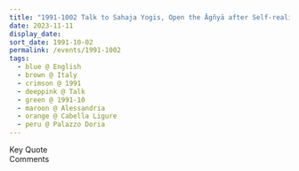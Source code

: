 ```yaml
---
title: "1991-1002 Talk to Sahaja Yogis, Open the Āgñyā after Self-realization, Palazzo Doria, Cabella Ligure, Alessandria, Italy"
date: 2023-11-11
display_date: 
sort_date: 1991-10-02
permalink: /events/1991-1002
tags:
  - blue @ English
  - brown @ Italy
  - crimson @ 1991
  - deeppink @ Talk
  - green @ 1991-10
  - maroon @ Alessandria
  - orange @ Cabella Ligure
  - peru @ Palazzo Doria
---
```


<wave-list>
  <list-title color="green" width="75">Key Quote</list-title>
  <list-item color="BlanchedAlmond"  width="200"></list-item>
  <list-item color="Lavender"></list-item>
  <list-item color="BlanchedAlmond"></list-item>
</wave-list>

<br>

<wave-list>
  <list-title color="green" width="75">Comments</list-title>
  <list-item color="BlanchedAlmond"  width="200"></list-item>
  <list-item color="Lavender"></list-item>
  <list-item color="BlanchedAlmond"></list-item>
</wave-list>